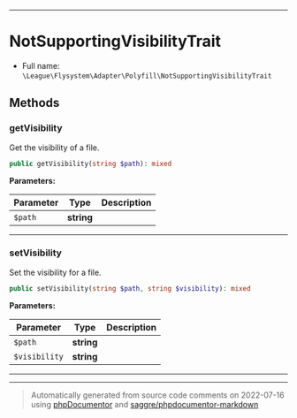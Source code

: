 ***

# NotSupportingVisibilityTrait





* Full name: `\League\Flysystem\Adapter\Polyfill\NotSupportingVisibilityTrait`




## Methods


### getVisibility

Get the visibility of a file.

```php
public getVisibility(string $path): mixed
```








**Parameters:**

| Parameter | Type | Description |
|-----------|------|-------------|
| `$path` | **string** |  |




***

### setVisibility

Set the visibility for a file.

```php
public setVisibility(string $path, string $visibility): mixed
```








**Parameters:**

| Parameter | Type | Description |
|-----------|------|-------------|
| `$path` | **string** |  |
| `$visibility` | **string** |  |




***

***
> Automatically generated from source code comments on 2022-07-16 using [phpDocumentor](http://www.phpdoc.org/) and [saggre/phpdocumentor-markdown](https://github.com/Saggre/phpDocumentor-markdown)

